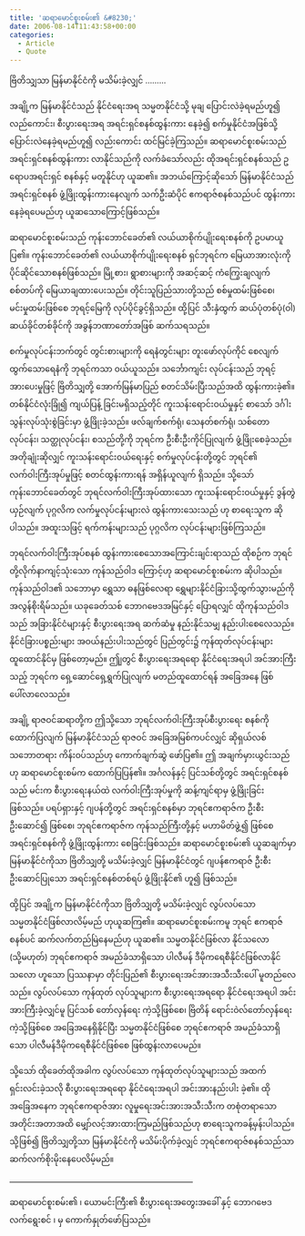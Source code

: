 ```yaml
---
title: 'ဆရာမောင်စူးစမ်း၏ &#8230;'
date: 2006-08-14T11:43:58+00:00
categories:
  - Article
  - Quote
---
```

ဗြိတိသျှသာ မြန်မာနိုင်ငံကို မသိမ်းခဲ့လျှင် &#8230;&#8230;&#8230;

အချို့က မြန်မာနိုင်ငံသည် နိုင်ငံရေးအရ သမ္မတနိုင်ငံသို့ မုချ ပြောင်းလဲခဲ့ရမည်ဟူ၍ လည်ကောင်း၊ စီးပွားရေးအရ အရင်းရှင်စနစ်ထွန်းကား နေခဲ့၍ စက်မှုနိုင်ငံအဖြစ်သို့ ပြောင်းလဲနေခဲ့ရမည်ဟူ၍ လည်းကောင်း ထင်မြင်ခဲ့ကြသည်။ ဆရာမောင်စူးစမ်းသည် အရင်းရှင်စနစ်ထွန်းကား လာနိုင်သည်ကို လက်ခံသော်လည်း ထိုအရင်းရှင်စနစ်သည် ဥရောပအရင်းရှင် စနစ်နှင့် မတူနိုင်ဟု ယူဆ၏။ အဘယ်ကြောင့်ဆိုသော် မြန်မာနိုင်ငံသည် အရင်းရှင်စနစ် ဖွံ့ဖြိုးထွန်းကားနေလျက် သက်ဦးဆံပိုင် ဧကရာဇ်စနစ်သည်ပင် ထွန်းကားနေခဲ့ရပေမည်ဟု ယူဆသောကြောင့်ဖြစ်သည်။

ဆရာမောင်စူးစမ်းသည် ကုန်းဘောင်ခေတ်၏ လယ်ယာစိုက်ပျိုးရေးစနစ်ကို ဥပမာယူပြ၏။ ကုန်းဘောင်ခေတ်၏ လယ်ယာစိုက်ပျိုးရေးစနစ် ရှင်ဘုရင်က မြေယာအားလုံးကို ပိုင်ဆိုင်သောစနစ်ဖြစ်သည်။ မြို့စား၊ ရွာစားများကို အဆင့်ဆင့် ကံကြွေးချလျက် စစ်တပ်ကို မြေယာချထားပေးသည်။ တိုင်းသူပြည်သားတို့သည် စစ်မှုထမ်းဖြစ်စေ၊ မင်းမှုထမ်းဖြစ်စေ ဘုရင့်မြေကို လုပ်ပိုင်ခွင့်ရှိသည်။ ထို့ပြင် သီးနှံထွက် ဆယ်ပုံတစ်ပုံ(ဝါ) ဆယ်ခိုင်တစ်ခိုင်ကို အခွန်ဘဏာတော်အဖြစ် ဆက်သရသည်။

စက်မှုလုပ်ငန်းဘက်တွင် တွင်းစားများကို ရေနံတွင်းများ တူးဖော်လုပ်ကိုင် စေလျက် ထွက်သောရေနံကို ဘုရင်ကသာ ဝယ်ယူသည်။ သင်္ဘောကျင်း လုပ်ငန်းသည် ဘုရင့်အားပေးမှုဖြင့် ဗြိတိသျှတို့ အောက်မြန်မာပြည် စတင်သိမ်းပြီးသည်အထိ ထွန်းကားခဲ့၏။ တစ်နိုင်ငံလုံးခြုံ၍ ကျယ်ပြန့် ခြင်းမရှိသည့်တိုင် ကူးသန်းရောင်းဝယ်မှုနှင့် စာသော် ဒင်္ဂါးသွန်းလုပ်သုံးစွဲခြင်းမှာ ဖွံ့ဖြိုးခဲ့သည်။ ဖလ်ချက်စက်ရုံ၊ သေနတ်စက်ရုံ၊ သစ်တောလုပ်ငန်း၊ သတ္ထုလုပ်ငန်း၊ စသည်တို့ကို ဘုရင်က ဦးစီးဦးကိုင်ပြုလျက် ဖွံ့ဖြိုးစေခဲ့သည်။ အတိုချုံးဆိုလျှင် ကူးသန်းရောင်းဝယ်ရေးနှင့် စက်မှုလုပ်ငန်းတို့တွင် ဘုရင်၏ လက်ဝါးကြီးအုပ်မှုဖြင့် စတင်ထွန်းကားရန် အရှိန်ယူလျက် ရှိသည်။ သို့သော် ကုန်းဘောင်ခေတ်တွင် ဘုရင်လက်ဝါးကြီးအုပ်ထားသော ကူးသန်းရောင်းဝယ်မှုနှင့် ဒွန်တွဲယှဉ်လျက် ပုဂ္ဂလိက လက်မှုလုပ်ငန်းများလဲ ထွန်းကားသေးသည် ဟု စာရေးသူက ဆိုပါသည်။ အထူးသဖြင့် ရက်ကန်းများသည် ပုဂ္ဂလိက လုပ်ငန်းများဖြစ်ကြသည်။

ဘုရင်လက်ဝါးကြီးအုပ်စနစ် ထွန်းကားစေသောအကြောင်းချင်းရာသည် ထိုစဉ်က ဘုရင်တို့လိုက်နာကျင့်သုံးသော ကုန်သည်ဝါဒ ကြောင့်ဟု ဆရာမောင်စူးစမ်းက ဆိုပါသည်။ ကုန်သည်ဝါဒ၏ သဘောမှာ ရွှေသာ ဓနဖြစ်လေရာ ရွှေများနိုင်ငံခြားသို့ထွက်သွားမည်ကို အလွန်စိုးရိမ်သည်။ ယခုခေတ်သစ် ဘောဂဗေဒအမြင်နှင့် ပြောရလျှင် ထိုကုန်သည်ဝါဒသည် အခြားနိုင်ငံများနှင့် စီးပွားရေးအရ ဆက်ဆံမှု နည်းနိုင်သမျှ နည်းပါးစေလေသည်။ နိုင်ငံခြားပစ္စည်းများ အဝယ်နည်းပါးသည်တွင် ပြည်တွင်း၌ ကုန်ထုတ်လုပ်ငန်းများ ထူထောင်နိုင်မှ ဖြစ်တော့မည်။ ဤျတွင် စီးပွားရေးအရရော နိုင်ငံရေးအရပါ အင်အားကြီးသည့် ဘုရင်က ရှေ့ဆောင်ရှေ့ရွက်ပြုလျက် မတည်ထူထောင်ရန် အခြေအနေ ဖြစ်ပေါ်လာလေသည်။

အချို့ ရာဇဝင်ဆရာတို့က ဤသို့သော ဘုရင်လက်ဝါးကြီးအုပ်စီးပွားရေး စနစ်ကို ထောက်ပြလျက် မြန်မာနိုင်ငံသည် ရာဇဝင် အခြေအမြစ်ကပင်လျှင် ဆိုရှယ်လစ် သဘောတရား ကိန်းဝပ်သည်ဟု ကောက်ချက်ဆွဲ ဖော်ပြ၏။ ဤ အချက်မှားယွင်းသည်ဟု ဆရာမောင်စူးစမ်က ထောက်ပြပြန်၏။ အင်္ဂလန်နှင့် ပြင်သစ်တို့တွင် အရင်းရှင်စနစ်သည် မင်းက စီးပွားရေးနယ်ထဲ လက်ဝါးကြီးအုပ်မှုကို ဆန့်ကျင်ရာမှ ဖွံ့ဖြိုးခြင်းဖြစ်သည်။ ပရပ်ရှားနှင့် ဂျပန်တို့တွင် အရင်းရှင်စနစ်မှာ ဘုရင်ဧကရာဇ်က ဦးစီးဦးဆောင်၍ ဖြစ်စေ၊ ဘုရင်ဧကရာဇ်က ကုန်သည်ကြီးတို့နှင့် မဟာမိတ်ဖွဲ့၍ ဖြစ်စေ အရင်းရှင်စနစ်ကို ဖွံ့ဖြိုးထွန်းကား စေခြင်းဖြစ်သည်။ ဆရာမောင်စူးစမ်း၏ ယူဆချက်မှာ မြန်မာနိုင်ငံကိုသာ ဗြိတိသျှတို့ မသိမ်းခဲ့လျှင် မြန်မာနိုင်ငံတွင် ဂျပန်ဧကရာဇ် ဦးစီးဦးဆောင်ပြုသော အရင်းရှင်စနစ်တစ်ရပ် ဖွံ့ဖြိုးနိုင်၏ ဟူ၍ ဖြစ်သည်။

ထို့ပြင် အချို့က မြန်မာနိုင်ငံကိုသာ ဗြိတိသျှတို့ မသိမ်းခဲ့လျှင် လွပ်လပ်သော သမ္မတနိုင်ငံဖြစ်လာလိမ့်မည် ဟုယူဆကြ၏။ ဆရာမောင်စူးစမ်းကမူ ဘုရင် ဧကရာဇ်စနစ်ပင် ဆက်လက်တည်မြဲနေမည်ဟု ယူဆ၏။ သမ္မတနိုင်ငံဖြစ်လာ နိုင်သလော (သို့မဟုတ်) ဘုရင်ဧကရာဇ် အမည်ခံသာရှိသော ပါလီမန် ဒီမိုကရေစီနိုင်ငံဖြစ်လာနိုင်သလော ဟူသော ပြဿနာမှာ တိုင်းပြည်၏ စီးပွားရေးအင်အားအသီးသီးပေါ် မူတည်လေသည်။ လွပ်လပ်သော ကုန်ထုတ် လုပ်သူများက စီးပွားရေးအရရော နိုင်ငံရေးအရပါ အင်းအားကြီးခဲ့လျှင်မူ ပြင်သစ် တော်လှန်ရေး ကဲ့သို့ဖြစ်စေ၊ ဗြိတိန် ရောင်းဝဲလ်တော်လှန်ရေးကဲ့သို့ဖြစ်စေ အခြေအနေရှိနိုင်ပြီး သမ္မတနိုင်ငံဖြစ်စေ ဘုရင်ဧကရာဇ် အမည်ခံသာရှိသော ပါလီမန်ဒီမိုကရေစီနိုင်ငံဖြစ်စေ ဖြစ်ထွန်းလာပေမည်။

သို့သော် ထိုခေတ်ထိုအခါက လွပ်လပ်သော ကုန်ထုတ်လုပ်သူများသည် အထက်ရှင်းလင်းခဲ့သလို စီးပွားရေးအရရော နိုင်ငံရေးအရပါ အင်းအားနည်းပါး ခဲ့၏။ ထိုအခြေအနေက ဘုရင်ဧကရာဇ်အား လူမှုရေးအင်းအားအသီးသီးက တစုံတရာသော အတိုင်းအတာအထိ မျှော်လင့်အားထားကြမည်ဖြစ်သည်ဟု စာရေးသူကခန့်မှန်းပါသည်။ သို့ဖြစ်၍ ဗြိတိသျှတို့သာ မြန်မာနိုင်ငံကို မသိမ်းပိုက်ခဲ့လျှင် ဘုရင်ဧကရာဇ်စနစ်သည်သာ ဆက်လက်စိုးမိုးနေပေလိမ့်မည်။

&#8212;&#8212;&#8212;&#8212;&#8212;&#8212;&#8212;&#8212;&#8212;&#8212;&#8212;&#8212;&#8212;&#8212;&#8212;&#8212;&#8212;&#8212;&#8212;&#8212;&#8212;&#8212;&#8212;

ဆရာမောင်စူးစမ်း၏ ၊ ယောမင်းကြီး၏ စီးပွားရေးအတွေးအခေါ် နှင့် ဘောဂဗေဒလက်ရွေးစင် ၊ မှ ကောက်နှုတ်ဖော်ပြသည်။